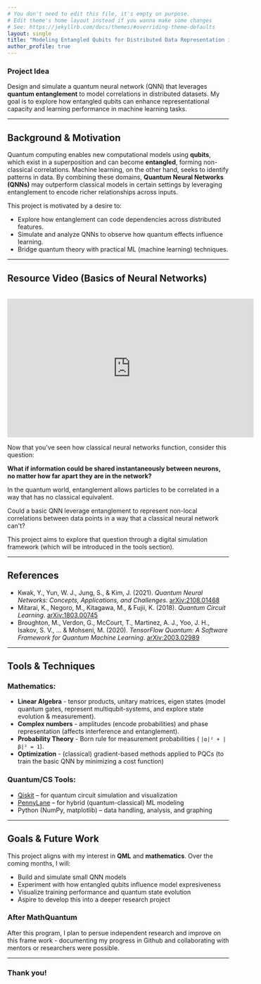 ```yaml
---
# You don't need to edit this file, it's empty on purpose.
# Edit theme's home layout instead if you wanna make some changes
# See: https://jekyllrb.com/docs/themes/#overriding-theme-defaults
layout: single
title: "Modeling Entangled Qubits for Distributed Data Representation in Machine Learning"
author_profile: true
---
```


### **Project Idea**

Design and simulate a quantum neural network (QNN) that leverages **quantum entanglement** to model correlations in distributed datasets. My goal is to explore how entangled qubits can enhance representational capacity and learning performance in machine learning tasks.

---

## Background & Motivation

Quantum computing enables new computational models using **qubits**, which exist in a superposition and can become **entangled**, forming non-classical correlations. Machine learning, on the other hand, seeks to identify patterns in data. By combining these domains, **Quantum Neural Networks (QNNs)** may outperform classical models in certain settings by leveraging entanglement to encode richer relationships across inputs.

This project is motivated by a desire to:

- Explore how entanglement can code dependencies across distributed features.
- Simulate and analyze QNNs to observe how quantum effects influence learning.
- Bridge quantum theory with practical ML (machine learning) techniques.

---

## Resource Video (Basics of Neural Networks)

<br>

<iframe width="560" height="315" src="https://www.youtube.com/embed/rEDzUT3ymw4?si=UJNqqWpieu4aCPP1" title="YouTube video player" frameborder="0" allow="accelerometer; autoplay; clipboard-write; encrypted-media; gyroscope; picture-in-picture; web-share" referrerpolicy="strict-origin-when-cross-origin" allowfullscreen></iframe>

<br>

Now that you've seen how classical neural networks function, consider this question:

**What if information could be shared instantaneously between neurons, no matter how far apart they are in the network?**

In the quantum world, entanglement allows particles to be correlated in a way that has no classical equivalent.

Could a basic QNN leverage entanglement to represent non-local correlations between data points in a way that a classical neural network can't?

This project aims to explore that question through a digital simulation framework (which will be introduced in the tools section).

---

## References

- Kwak, Y., Yun, W. J., Jung, S., & Kim, J. (2021). *Quantum Neural Networks: Concepts, Applications, and Challenges*. [arXiv:2108.01468](https://arxiv.org/abs/2108.01468)
- Mitarai, K., Negoro, M., Kitagawa, M., & Fujii, K. (2018). *Quantum Circuit Learning*. [arXiv:1803.00745](https://arxiv.org/abs/1803.00745)
- Broughton, M., Verdon, G., McCourt, T., Martinez, A. J., Yoo, J. H., Isakov, S. V., ... & Mohseni, M. (2020). *TensorFlow Quantum: A Software Framework for Quantum Machine Learning*. [arXiv:2003.02989](https://arxiv.org/abs/2003.02989)

---

## Tools & Techniques

### Mathematics:
-  **Linear Algebra** - tensor products, unitary matrices, eigen states (model quantum gates, represent multiqubit-systems, and explore state evolution & measurement).
-  **Complex numbers** - amplitudes (encode probabilities) and phase representation (affects interference and entanglement).
-  **Probability Theory** - Born rule for measurement probabilities ( `|α|² + |β|² = 1`).
-   **Optimization** - (classical) gradient-based methods applied to PQCs (to train the basic QNN by minimizing a cost function)

### Quantum/CS Tools: 
- [Qiskit](https://qiskit.org/) – for quantum circuit simulation and visualization
- [PennyLane](https://pennylane.ai/) – for hybrid (quantum-classical) ML modeling
-  Python (NumPy, matplotlib) – data handling, analysis, and graphing

---

  ## Goals & Future Work

This project aligns with my interest in **QML** and **mathematics**. Over the coming months, I will: 
- Build and simulate small QNN models
- Experiment with how entangled qubits influence model expresiveness
- Visualize training performance and quantum state evolution
- Aspire to develop this into a deeper research project

### After MathQuantum
  After this program, I plan to persue independent research and improve on this frame work - documenting my progress in Github and collaborating with mentors or researchers were possible.

  ---

### Thank you!  

